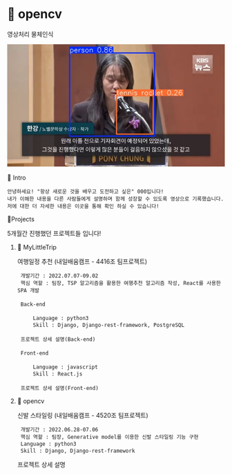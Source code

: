 # 📜 opencv
영상처리 물체인식

![object recognition](https://github.com/jaeminjjeong/opencv/blob/main/frame7_detected.jpg?raw=true)

👋 Intro

    안녕하세요! "항상 새로운 것을 배우고 도전하고 싶은" 000입니다!
    내가 이해한 내용을 다른 사람들에게 설명하며 함께 성장할 수 있도록 영상으로 기록했습니다.
    저에 대한 더 자세한 내용은 이곳을 통해 확인 하실 수 있습니다!


📝Projects

5개월간 진행했던 프로젝트들 입니다!

1. 🛫 MyLittleTrip

    여행일정 추천 (내일배움캠프 - 4416조 팀프로젝트)

        개발기간 : 2022.07.07-09.02
        핵심 역할 : 팀장, TSP 알고리즘을 활용한 여행추천 알고리즘 작성, React를 사용한 SPA 개발

        Back-end

            Language : python3
            Skill : Django, Django-rest-framework, PostgreSQL

        프로젝트 상세 설명(Back-end)

        Front-end

            Language : javascript
            Skill : React.js

        프로젝트 상세 설명(Front-end)


2. 👞 opencv

    신발 스타일링 (내일배움캠프 - 4520조 팀프로젝트)

        개발기간 : 2022.06.28-07.06
        핵심 역할 : 팀장, Generative model를 이용한 신발 스타일링 기능 구현
        Language : python3
        Skill : Django, Django-rest-framework

    프로젝트 상세 설명

